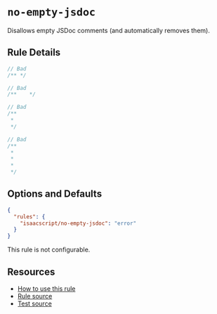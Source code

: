 # `no-empty-jsdoc`

Disallows empty JSDoc comments (and automatically removes them).

## Rule Details

```ts
// Bad
/** */
```

```ts
// Bad
/**    */
```

```ts
// Bad
/**
 *
 */
```

```ts
// Bad
/**
 *
 *
 *
 */
```

## Options and Defaults

```json
{
  "rules": {
    "isaacscript/no-empty-jsdoc": "error"
  }
}
```

This rule is not configurable.

## Resources

- [How to use this rule](../README.md#install--usage)
- [Rule source](../../src/rules/no-empty-jsdoc.ts)
- [Test source](../../tests/rules/no-empty-jsdoc.test.ts)
